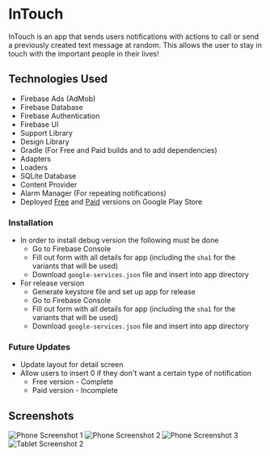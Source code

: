 # InTouch
InTouch is an app that sends users notifications with actions to call or send a previously created text message at random. 
This allows the user to stay in touch with the important people in their lives!

## Technologies Used
* Firebase Ads (AdMob)
* Firebase Database
* Firebase Authentication
* Firebase UI
* Support Library
* Design Library
* Gradle (For Free and Paid builds and to add dependencies)
* Adapters
* Loaders
* SQLite Database
* Content Provider
* Alarm Manager (For repeating notifications)
* Deployed [Free](https://play.google.com/store/apps/details?id=tk.talcharnes.intouch.free) and [Paid](https://play.google.com/store/apps/details?id=tk.talcharnes.intouch.paid) versions on Google Play Store

### Installation
* In order to install debug version the following must be done
  * Go to Firebase Console
  * Fill out form with all details for app (including the `sha1` for the variants that will be used)
  * Download `google-services.json` file and insert into app directory
* For release version
  * Generate keystore file and set up app for release
  * Go to Firebase Console
  * Fill out form with all details for app (including the `sha1` for the variants that will be used)
  * Download `google-services.json` file and insert into app directory
  
### Future Updates
* Update layout for detail screen
* Allow users to insert 0 if they don't want a certain type of notification
  * Free version - Complete
  * Paid version - Incomplete
  
## Screenshots
![Phone Screenshot 1](https://github.com/tal32123/InTouch/blob/master/Screenshots/Phone%20(1).png?raw=true)
![Phone Screenshot 2](https://github.com/tal32123/InTouch/blob/master/Screenshots/Phone%20(2).png?raw=true "Phone screenshot 2")
![Phone Screenshot 3](https://github.com/tal32123/InTouch/blob/master/Screenshots/Phone%20(3).jpg?raw=true "Phone creenshot 3")
![Tablet Screenshot 2](https://github.com/tal32123/InTouch/blob/master/Screenshots/Tablet%20(2).jpg?raw=true)
